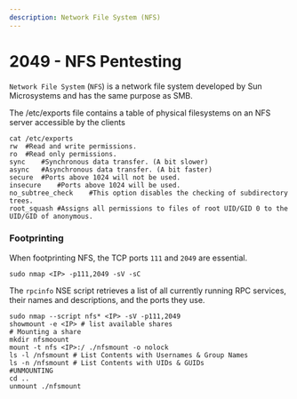 ```yaml
---
description: Network File System (NFS)
---
```


# 2049 - NFS Pentesting

`Network File System` (`NFS`) is a network file system developed by Sun Microsystems and has the same purpose as SMB.

The  /etc/exports file contains a table of physical filesystems on an NFS server accessible by the clients

```
cat /etc/exports
rw	#Read and write permissions.
ro	#Read only permissions.
sync	#Synchronous data transfer. (A bit slower)
async	#Asynchronous data transfer. (A bit faster)
secure	#Ports above 1024 will not be used.
insecure	#Ports above 1024 will be used.
no_subtree_check	#This option disables the checking of subdirectory trees.
root_squash	#Assigns all permissions to files of root UID/GID 0 to the UID/GID of anonymous.
```

### Footprinting

When footprinting NFS, the TCP ports `111` and `2049` are essential.

```
sudo nmap <IP> -p111,2049 -sV -sC
```

The `rpcinfo` NSE script retrieves a list of all currently running RPC services, their names and descriptions, and the ports they use.

```
sudo nmap --script nfs* <IP> -sV -p111,2049
showmount -e <IP> # list available shares
# Mounting a share
mkdir nfsmoount
mount -t nfs <IP>:/ ./nfsmount -o nolock
ls -l /nfsmount # List Contents with Usernames & Group Names
ls -n /nfsmount # List Contents with UIDs & GUIDs
#UNMOUNTING
cd .. 
unmount ./nfsmount 
```
